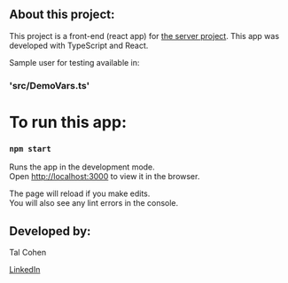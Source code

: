 ## About this project: 

This project is a front-end (react app) for <a href="https://github.com/talco318/my-project-app-serve">the server project</a>.
This app was developed with TypeScript and React. 

Sample user for testing available in:
### 'src/DemoVars.ts'

# To run this app:

### `npm start`
Runs the app in the development mode.\
Open [http://localhost:3000](http://localhost:3000) to view it in the browser.

The page will reload if you make edits.\
You will also see any lint errors in the console.

## Developed by:

Tal Cohen

<a href="https://www.linkedin.com/in/talco318/" target="_blank">LinkedIn</a>
